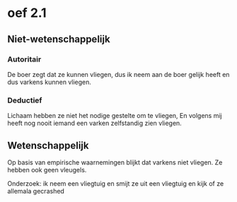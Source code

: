 # oef 2.1 

## Niet-wetenschappelijk 
### Autoritair
De boer zegt dat ze kunnen vliegen, dus ik neem aan de boer gelijk heeft en dus varkens kunnen vliegen.

### Deductief
Lichaam hebben ze niet het nodige gestelte om te vliegen,
En volgens mij heeft nog nooit iemand een varken zelfstandig zien vliegen.

## Wetenschappelijk
Op basis van empirische waarnemingen blijkt dat varkens niet vliegen.
Ze hebben ook geen vleugels.

Onderzoek: ik neem een vliegtuig en smijt ze uit een vliegtuig en kijk of ze allemala gecrashed
